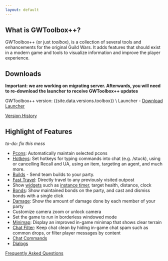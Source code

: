 ```yaml
---
layout: default
---
```


## What is GWToolbox++?
GWToolbox++ (or just *toolbox*), is a collection of several tools and enhancements for the original Guild Wars. It adds features that should exist in a modern game and tools to visualize information and improve the player experience.

## Downloads
**Important: we are working on migrating server. Afterwards, you will need to re-download the launcher to receive GWToolbox++ updates**


GWToolbox++ version: {{site.data.versions.toolbox}} \\
Launcher <!-- version: {{site.data.versions.launcher}} --> - [Download Launcher](http://github.com/HasKha/GWToolboxpp/releases/download/2.0-launcher/GWToolbox.exe)

[Version History](pages/version_history)

## Highlight of Features
*to-do: fix this mess*

* [Pcons](pages/pcons): Automatically maintain selected pcons
* [Hotkeys](pages/hotkeys): Set hotkeys for typing commands into chat (e.g. /stuck), using or cancelling Recall and UA, using an item, targeting an agent, and much more.
* [Builds](pages/builds) - Send team builds to your party.
* [Fast Travel](pages/travel): Directly travel to any previously visited outpost
* Show [widgets](pages/widgets) such as [instance timer](pages/timer), target health, distance, clock
* [Bonds](pages/bonds): Show maintained bonds on the party, and cast and dismiss bonds with a single click
* [Damage](pages/damage): Show the amount of damage done by each member of your party
* Customize camera zoom or unlock camera
* Set the game to run in borderless windowed mode
* [Minimap](pages/minimap): Display an improved in-game minimap that shows clear terrain
* [Chat Filter](pages/chat_filter): Keep chat clean by hiding in-game chat spam such as common drops, or filter player messages by content
* [Chat Commands](pages/chat_commands)
* [Dialogs](pages/dialogs)

[Frequently Asked Questions](pages/faq)
